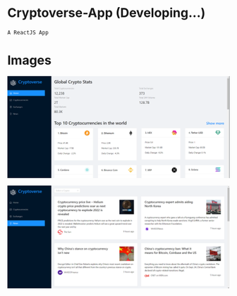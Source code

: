 # Cryptoverse-App (Developing...)
    A ReactJS App
# Images

![](/docs/img1.PNG)

![](/docs/img2.PNG)